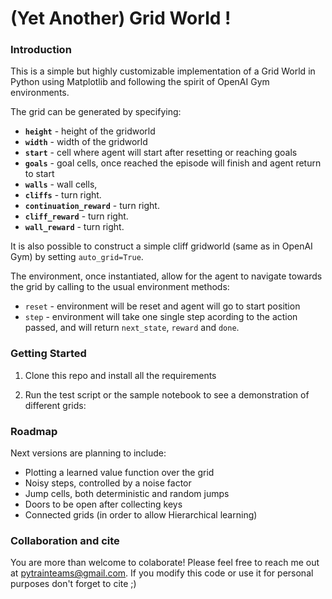 # (Yet Another) Grid World !

### Introduction

This is a simple but highly customizable implementation of a Grid World in Python using Matplotlib and following the spirit of OpenAI Gym environments.


The grid can be generated by specifying:
- **`height`** - height of the gridworld
- **`width`** - width of the gridworld
- **`start`** - cell where agent will start after resetting or reaching goals
- **`goals`** - goal cells, once reached the episode will finish and agent return to start
- **`walls`** - wall cells, 
- **`cliffs`** - turn right.
- **`continuation_reward`** - turn right.
- **`cliff_reward`** - turn right.
- **`wall_reward`** - turn right.

It is also possible to construct a simple cliff gridworld (same as in OpenAI Gym) by setting `auto_grid=True`.

The environment, once instantiated, allow for the agent to navigate towards the grid by calling to the usual environment methods:

- `reset` - environment will be reset and agent will go to start position
- `step` - environment will take one single step acording to the action passed, and will return `next_state`, `reward` and `done`.

### Getting Started

1. Clone this repo and install all the requirements 

2. Run the test script or the sample notebook to see a demonstration of different grids:


### Roadmap

Next versions are planning to include:

 - Plotting a learned value function over the grid
 - Noisy steps, controlled by a noise factor
 - Jump cells, both deterministic and random jumps
 - Doors to be open after collecting keys
 - Connected grids (in order to allow Hierarchical learning)


### Collaboration and cite

You are more than welcome to colaborate! Please feel free to reach me out at pytrainteams@gmail.com. If you modify this code or use it for personal purposes don't forget to cite ;)